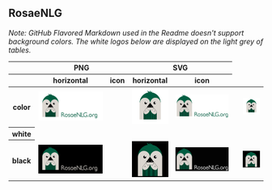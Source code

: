 ## RosaeNLG

*Note: GitHub Flavored Markdown used in the Readme doesn't support background colors. The white logos below are displayed on the light grey of tables.*

<table class="logos-table">
	<thead>
		<tr>
			<th></th>
			<th colspan="2">PNG</th>
			<th colspan="2">SVG</th>
		</tr>
		<tr>
			<th></th>
			<th>horizontal</th>
			<th>icon</th>
			<th>horizontal</th>
			<th>icon</th>
		</tr>
	</thead>	
    <tbody>
		<tr>
			<th>color</th>
			<td><a href="horizontal/color/RosaeNLG-horizontal-color.png" download><img src="horizontal/color/RosaeNLG-horizontal-color.png" width="200"></a></td>
			<td><a href="" download><img src="" width="95"></a></td>
			<td><a href="icon/color/RosaeNLG-horizontal-color.png" download><img src="icon/color/RosaeNLG-icon-color.png" width="75"></a></td>
			<td><a href="horizontal/color/RosaeNLG-horizontal-color.svg" download><img src="horizontal/color/RosaeNLG-horizontal-color.svg" width="200"></a></td>
			<td><a href="" download><img src="" width="95"></a></td>
			<td><a href="icon/color/RosaeNLG-icon-color.png" download><img src="icon/color/RosaeNLG-icon-color.png" width="75"></a></td>
		</tr>
		<tr>
			<th>white</th>
			<td><a href="" download><img src="" width="200"></a></td>
			<td><a href="" download><img src="" width="200"></a></td>
			<td><a href="" download><img src="" width="200"></a></td>
			<td><a href="" download><img src="" width="200"></a></td>
			<td><a href="" download><img src="" width="200"></a></td>
			<td><a href="" download><img src="" width="200"></a></td>
		</tr>
		<tr>
			<th>black</th>
			<td><a href="horizontal/color-black-bg/RosaeNLG-horizontal-color-blackbg.jpg" download><img src="horizontal/color-black-bg/RosaeNLG-horizontal-color-blackbg.jpg" width="200"></a></td>
			<td><a href="" download><img src="" width="95"></a></td>
			<td><a href="icon/color-blackgBG/RosaeNLG-horizontal-color-blackBG.png" download><img src="icon/color-black-bg/RosaeNLG-icon-color-blackBG.png" width="75"></a></td>
			<td><a href="horizontal/color-blackgBG/RosaeNLG-horizontal-color-blackBG.svg" download><img src="horizontal/color-black-bg/RosaeNLG-horizontal-color-blackBG.svg" width="200"></a></td>
			<td><a href="" download><img src="" width="95"></a></td>
			<td><a href="icon/color-black-bg/RosaeNLG-icon-color-blackBG.png" download><img src="icon/color-black-bg/RosaeNLG-icon-color-blackBG.png" width="75"></a></td>
		</tr>
	</tbody>	
</table>


